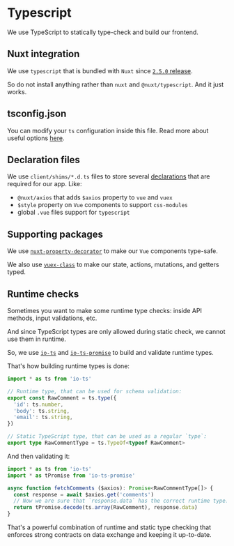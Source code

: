 # Typescript

We use TypeScript to statically type-check and build our frontend.

## Nuxt integration

We use `typescript` that is bundled 
with `Nuxt` since 
[`2.5.0` release](https://github.com/nuxt/nuxt.js/releases/tag/v2.5.0).

So do not install anything rather than `nuxt` and `@nuxt/typescript`.
And it just works.

## tsconfig.json

You can modify your `ts` configuration inside this file.
Read more about useful options [here](https://www.typescriptlang.org/docs/handbook/tsconfig-json.html).

## Declaration files

We use `client/shims/*.d.ts` files 
to store several [declarations](https://en.wikipedia.org/wiki/TypeScript#Declaration_files) 
that are required for our app. Like:

- `@nuxt/axios` that adds `$axios` property to `vue` and `vuex`
- `$style` property on `Vue` components to support `css-modules`
- global `.vue` files support for `typescript`

## Supporting packages

We use [`nuxt-property-decorator`](https://github.com/nuxt-community/nuxt-property-decorator) 
to make our `Vue` components type-safe.

We also use [`vuex-class`](https://github.com/ktsn/vuex-class) 
to make our state, actions, mutations, and getters typed.

## Runtime checks

Sometimes you want to make some runtime type checks: 
inside API methods, input validations, etc.

And since TypeScript types are only allowed during static check, 
we cannot use them in runtime.

So, we use [`io-ts`](https://github.com/gcanti/io-ts) 
and [`io-ts-promise`](https://github.com/aeirola/io-ts-promise) 
to build and validate runtime types.

That's how building runtime types is done:

```ts
import * as ts from 'io-ts'

// Runtime type, that can be used for schema validation:
export const RawComment = ts.type({
  'id': ts.number,
  'body': ts.string,
  'email': ts.string,
})

// Static TypeScript type, that can be used as a regular `type`:
export type RawCommentType = ts.TypeOf<typeof RawComment>
```

And then validating it:

```ts
import * as ts from 'io-ts'
import * as tPromise from 'io-ts-promise'

async function fetchComments ($axios): Promise<RawCommentType[]> {
  const response = await $axios.get('comments')
  // Now we are sure that `response.data` has the correct runtime type:
  return tPromise.decode(ts.array(RawComment), response.data)
}
```

That's a powerful combination of runtime and static type checking that
enforces strong contracts on data exchange and keeping it up-to-date.

